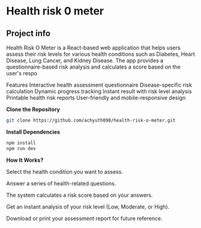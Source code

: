 # Health risk 0 meter

## Project info

Health Risk O Meter is a React-based web application that helps users assess their risk levels for various health conditions such as Diabetes, Heart Disease, Lung Cancer, and Kidney Disease. The app provides a questionnaire-based risk analysis and calculates a score based on the user's respo


Features
Interactive health assessment questionnaire
Disease-specific risk calculation
Dynamic progress tracking
Instant result with risk level analysis
Printable health risk reports
User-friendly and mobile-responsive design

**Clone the Repository**

```sh
git clone https://github.com/achyuth098/health-risk-o-meter.git
```

**Install Dependencies**

```sh
npm install
npm run dev
```

**How It Works?**

Select the health condition you want to assess.

Answer a series of health-related questions.

The system calculates a risk score based on your answers.

Get an instant analysis of your risk level (Low, Moderate, or High).

Download or print your assessment report for future reference.
